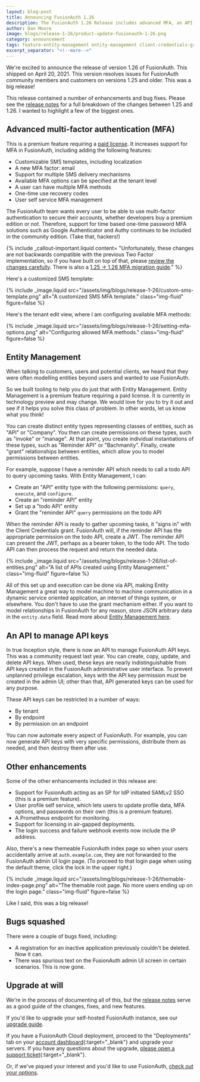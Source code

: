 ```yaml
---
layout: blog-post
title: Announcing FusionAuth 1.26
description: The FusionAuth 1.26 Release includes advanced MFA, an API to manage API keys, entity management preview release and more.
author: Dan Moore
image: blogs/release-1-26/product-update-fusionauth-1-26.png
category: announcement
tags: feature-entity-management entity-management client-credentials-grant api-keys mfa advanced-mfa
excerpt_separator: "<!--more-->"
---
```


We're excited to announce the release of version 1.26 of FusionAuth. This shipped on April 20, 2021. This version resolves issues for FusionAuth community members and customers on versions 1.25 and older. This was a big release!

<!--more-->

This release contained a number of enhancements and bug fixes. Please see the [release notes](/docs/v1/tech/release-notes#version-1-26-0) for a full breakdown of the changes between 1.25 and 1.26. I wanted to highlight a few of the biggest ones.

## Advanced multi-factor authentication (MFA)

This is a premium feature requiring a [paid license](/pricing). It increases support for MFA in FusionAuth, including adding the following features:

* Customizable SMS templates, including localization
* A new MFA factor: email 
* Support for multiple SMS delivery mechanisms
* Available MFA options can be specified at the tenant level
* A user can have multiple MFA methods
* One-time use recovery codes
* User self service MFA management

The FusionAuth team wants every user to be able to use multi-factor authentication to secure their accounts, whether developers buy a premium edition or not. Therefore, support for time based one-time password MFA solutions such as Google Authenticator and Authy continues to be included in the community edition. (Take that, hackers!)

{% include _callout-important.liquid content=
"Unfortunately, these changes are not backwards compatible with the previous Two Factor implementation, so if you have built on top of that, please [review the changes carefully](/docs/v1/tech/apis/two-factor). There is also a [1.25 -> 1.26 MFA migration guide](/docs/v1/tech/guides/multi-factor-authentication#migration-from-version-1-25-and-earlier)."
%}

Here's a customized SMS template:

{% include _image.liquid src="/assets/img/blogs/release-1-26/custom-sms-template.png" alt="A customized SMS MFA template." class="img-fluid" figure=false %}

Here's the tenant edit view, where I am configuring available MFA methods:

{% include _image.liquid src="/assets/img/blogs/release-1-26/setting-mfa-options.png" alt="Configuring allowed MFA methods." class="img-fluid" figure=false %}

## Entity Management

When talking to customers, users and potential clients, we heard that they were often modelling entities beyond users and wanted to use FusionAuth. 

So we built tooling to help you do just that with Entity Management. Entity Management is a premium feature requiring a paid license. It is currently in technology preview and may change. We would love for you to try it out and see if it helps you solve this class of problem. In other words, let us know what you think!

You can create distinct entity types representing classes of entities, such as "API" or "Company". You then can create permissions on these types, such as "invoke" or "manage". At that point, you create individual instantiations of these types, such as "Reminder API" or "Bachmanity". Finally, create "grant" relationships between entities, which allow you to model permissions between entities.

For example, suppose I have a reminder API which needs to call a todo API to query upcoming tasks. With Entity Management, I can:

* Create an "API" entity type with the following permissions: `query`, `execute`, and `configure`.
* Create an "reminder API" entity
* Set up a "todo API" entity
* Grant the "reminder API" `query` permissions on the todo API

When the reminder API is ready to gather upcoming tasks, it "signs in" with the Client Credentials grant. FusionAuth will, if the reminder API has the appropriate permission on the todo API, create a JWT. The reminder API can present the JWT, perhaps as a bearer token, to the todo API. The todo API can then process the request and return the needed data.

{% include _image.liquid src="/assets/img/blogs/release-1-26/list-of-entities.png" alt="A list of APIs created using Entity Management." class="img-fluid" figure=false %}

All of this set up and execution can be done via API, making Entity Management a great way to model machine to machine communication in a dynamic service oriented application, an internet of things system, or elsewhere. You don't have to use the grant mechanism either. If you want to model relationships in FusionAuth for any reason, store JSON arbitrary data in the `entity.data` field. Read more about [Entity Management here](/docs/v1/tech/core-concepts/entity-management).

## An API to manage API keys

In true Inception style, there is now an API to manage FusionAuth API keys. This was a community request last year. You can create, copy, update, and delete API keys. When used, these keys are nearly indistinguishable from API keys created in the FusionAuth administrative user interface. To prevent unplanned privilege escalation, keys with the API key permission must be created in the admin UI; other than that, API generated keys can be used for any purpose.

These API keys can be restricted in a number of ways:

* By tenant
* By endpoint
* By permission on an endpoint

You can now automate every aspect of FusionAuth. For example, you can now generate API keys with very specific permissions, distribute them as needed, and then destroy them after use.

## Other enhancements

Some of the other enhancements included in this release are:

* Support for FusionAuth acting as an SP for IdP initiated SAMLv2 SSO (this is a premium feature).
* User profile self service, which lets users to update profile data, MFA options, and passwords on their own (this is a premium feature).
* A Prometheus endpoint for monitoring.
* Support for licensing in air-gapped deployments.
* The login success and failure webhook events now include the IP address.

Also, there's a new themeable FusionAuth index page so when your users accidentally arrive at `auth.example.com`, they are not forwarded to the FusionAuth admin UI login page. (To proceed to that login page when using the default theme, click the lock in the upper right.)

{% include _image.liquid src="/assets/img/blogs/release-1-26/themable-index-page.png" alt="The themable root page. No more users ending up on the login page." class="img-fluid" figure=false %}

Like I said, this was a big release!

## Bugs squashed

There were a couple of bugs fixed, including:

* A registration for an inactive application previously couldn't be deleted. Now it can.
* There was spurious text on the FusionAuth admin UI screen in certain scenarios. This is now gone.

## Upgrade at will

We're in the process of documenting all of this, but the [release notes](/docs/v1/tech/release-notes#version-1-26-0) serve as a good guide of the changes, fixes, and new features.

If you'd like to upgrade your self-hosted FusionAuth instance, see our [upgrade guide](/docs/v1/tech/admin-guide/upgrade). 

If you have a FusionAuth Cloud deployment, proceed to the "Deployments" tab on your [account dashboard](https://account.fusionauth.io/account/deployment/){:target="_blank"} and upgrade your servers. If you have any questions about the upgrade, [please open a support ticket](https://account.fusionauth.io/account/support/){:target="_blank"}.

Or, if we've piqued your interest and you'd like to use FusionAuth, [check out your options](/pricing).
